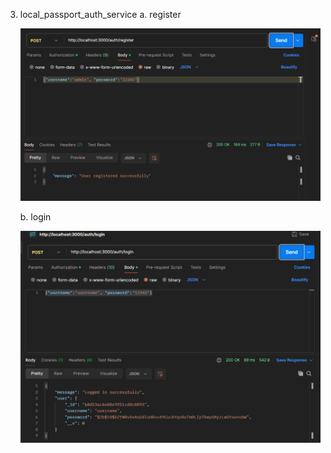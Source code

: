 3. local_passport_auth_service
   a. register

   ![1758804591258](image/README/1758804591258.png)

   b. login

   ![1758804735454](image/README/1758804735454.png)
